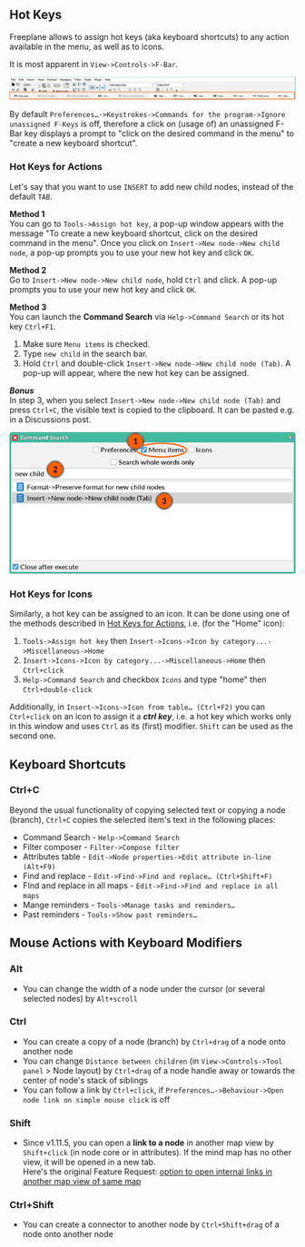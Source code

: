 <!-- toc -->

## Hot Keys
Freeplane allows to assign hot keys (aka keyboard shortcuts) to any action available in the menu, as well as to icons.

It is most apparent in `View->Controls->F-Bar`.

![](../images/f-bar-toolbar.png)

By default `Preferences…->Keystrokes->Commands for the program->Ignore unassigned F-Keys` is off, therefore a click on (usage of) an unassigned F-Bar key displays a prompt to "click on the desired command in the menu" to "create a new keyboard shortcut".

### Hot Keys for Actions

Let's say that you want to use `INSERT` to add new child nodes, instead of the default `TAB`.

**Method 1**\
You can go to `Tools->Assign hot key`, a pop-up window appears with the message "To create a new keyboard shortcut, click on the desired command in the menu".
Once you click on `Insert->New node->New child node`, a pop-up prompts you to use your new hot key and click `OK`.

**Method 2**\
Go to `Insert->New node->New child node`, hold `Ctrl` and click.
A pop-up prompts you to use your new hot key and click `OK`.

**Method 3**\
You can launch the **Command Search** via `Help->Command Search` or its hot key `Ctrl+F1`.

1. Make sure `Menu items` is checked.
2. Type `new child` in the search bar.
3. Hold `Ctrl` and double-click `Insert->New node->New child node (Tab)`.
   A pop-up will appear, where the new hot key can be assigned.

**_Bonus_**\
In step 3, when you select `Insert->New node->New child node (Tab)` and press `Ctrl+C`,
the visible text is copied to the clipboard.
It can be pasted e.g. in a Discussions post.

![](../images/set-hot-key-in-command-search.png)

### Hot Keys for Icons

Similarly, a hot key can be assigned to an icon.
It can be done using one of the methods described in [Hot Keys for Actions](#hot-keys-for-actions),
i.e. (for the "Home" icon):
1. `Tools->Assign hot key` then `Insert->Icons->Icon by category...->Miscellaneous->Home`
2. `Insert->Icons->Icon by category...->Miscellaneous->Home` then `Ctrl+click`
3. `Help->Command Search` and checkbox `Icons` and type "home" then `Ctrl+double-click`

Additionally, in `Insert->Icons->Icon from table… (Ctrl+F2)` you can `Ctrl+click` on an icon to assign it a **_ctrl key_**,
i.e. a hot key which works only in this window and uses `Ctrl` as its (first) modifier.
`Shift` can be used as the second one.

## Keyboard Shortcuts

### Ctrl+C

Beyond the usual functionality of copying selected text or copying a node (branch),
`Ctrl+C` copies the selected item's text in the following places:

* Command Search - `Help->Command Search`
* Filter composer - `Filter->Compose filter`
* Attributes table - `Edit->Node properties->Edit attribute in-line (Alt+F9)`
* Find and replace - `Edit->Find->Find and replace… (Ctrl+Shift+F)`
* FInd and replace in all maps - `Edit->Find->Find and replace in all maps`
* Mange reminders - `Tools->Manage tasks and reminders…`
* Past reminders - `Tools->Show past reminders…`

## Mouse Actions with Keyboard Modifiers

### Alt

- You can change the width of a node under the cursor (or several selected nodes) 
by `Alt+scroll`

### Ctrl

- You can create a copy of a node (branch) by `Ctrl+drag` of a node onto another node
- You can change `Distance between children` (in `View->Controls->Tool panel` > Node layout) by `Ctrl+drag` of a node handle away or towards the center of node's stack of siblings
- You can follow a link by `Ctrl+click`, if `Preferences…->Behaviour->Open node link on simple mouse click` is off

### Shift

- Since v1.11.5, you can open a **link to a node** in another map view by `Shift+click` (in node core or in attributes).
If the mind map has no other view, it will be opened in a new tab.\
Here's the original Feature Request:
[option to open internal links in another map view of same map](https://github.com/freeplane/freeplane/issues/316)

### Ctrl+Shift

- You can create a connector to another node by `Ctrl+Shift+drag` of a node onto another node

